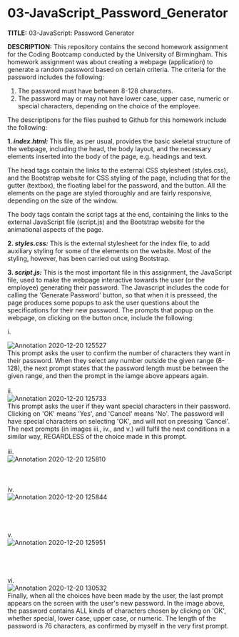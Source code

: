 # 03-JavaScript_Password_Generator

<b>TITLE:</b> 03-JavaScript: Password Generator

<b>DESCRIPTION:</b>
This repository contains the second homework assignment for the Coding Bootcamp conducted by the University of Birmingham. This homework assignment was about creating a webpage (application) to generate a random password based on certain criteria. The criteria for the password includes the following:

1) The password must have between 8-128 characters.
2) The password may or may not have lower case, upper case, numeric or special characters, depending on the choice of the employee.

The descriptipons for the files pushed to Github for this homework include the following:

<b>1. <i>index.html:</i></b>
This file, as per usual, provides the basic skeletal structure of the webpage, including the head, the body layout, and the necessary elements inserted into the body of the page, e.g. headings and text.

The head tags contain the links to the external CSS stylesheet (styles.css), and the Bootstrap website for CSS styling of the page, including that for the gutter (textbox), the floating label for the password, and the button. All the elements on the page are styled thoroughly and are fairly responsive, depending on the size of the window.

The body tags contain the script tags at the end, containing the links to the external JavaScript file (script.js) and the Bootstrap website for the animational aspects of the page.

<b>2. <i>styles.css:</i></b>
This is the external stylesheet for the index file, to add auxiliary styling for some of the elements on the website. Most of the styling, however, has been carried out using Bootstrap.

<b>3. <i>script.js:</i></b>
This is the most important file in this assignment, the JavaScript file, used to make the webpage interactive towards the user (or the employee) generating their password. The Javascript includes the code for calling the 'Generate Password' button, so that when it is presseed, the page produces some popups to ask the user questions about the specifications for their new password. The prompts that popup on the webpage, on clicking on the button once, include the following:

i.      <div text-align = "centre">![Annotation 2020-12-20 125527](https://user-images.githubusercontent.com/73832871/102714219-1730d980-42c5-11eb-805d-37755da725dc.png)</div>
This prompt asks the user to confirm the number of characters they want in their password. When they select any number outside the given range (8-128), the next prompt states that the password length must be between the given range, and then the prompt in the iamge above appears again.
<br>
<br>
ii.     <div text-align = "centre">![Annotation 2020-12-20 125733](https://user-images.githubusercontent.com/73832871/102714230-2dd73080-42c5-11eb-9239-e9a3b2750c84.png)</div>
This prompt asks the user if they want special characters in their password. Clicking on 'OK' means 'Yes', and 'Cancel' means 'No'. The password will have special characters on selecting 'OK', and will not on pressing 'Cancel'. The next prompts (in images iii., iv., and v.) will fulfil the next conditions in a similar way, REGARDLESS of the choice made in this prompt.
<br>
<br>
iii.    <div text-align = "centre">![Annotation 2020-12-20 125810](https://user-images.githubusercontent.com/73832871/102714233-2fa0f400-42c5-11eb-84c5-88c6bcfeed54.png)</div>
<br> 
<br>   
iv.     <div text-align = "centre">![Annotation 2020-12-20 125844](https://user-images.githubusercontent.com/73832871/102714428-5e6b9a00-42c6-11eb-97da-72966b8dee7f.png)</div>
<br>  
<br>  
v.      <div text-align = "centre">![Annotation 2020-12-20 125951](https://user-images.githubusercontent.com/73832871/102714430-60cdf400-42c6-11eb-8496-9d33d00d06a4.png)</div>
<br>  
<br>   
vi.     <div text-align = "centre">![Annotation 2020-12-20 130532](https://user-images.githubusercontent.com/73832871/102714433-63304e00-42c6-11eb-9a1b-64fdb1704aa7.png)</div>
Finally, when all the choices have been made by the user, the last prompt appears on the screen with the user's new password. In the image above, the password contains ALL kinds of characters chosen by clickng on 'OK', whether special, lower case, upper case, or numeric. The length of the password is 76 characters, as confirmed by myself in the very first prompt.
<br>
<br>